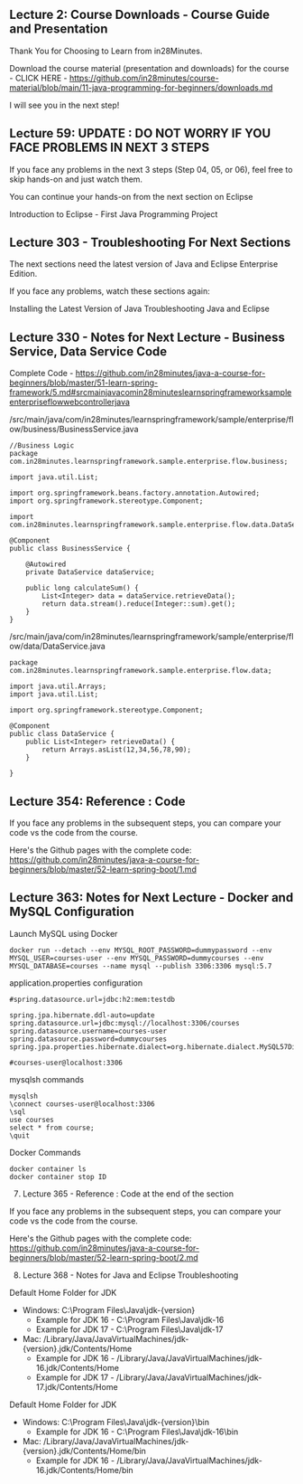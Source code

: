## Lecture 2: Course Downloads - Course Guide and Presentation

Thank You for Choosing to Learn from in28Minutes.

Download the course material (presentation and downloads) for the course - CLICK HERE - https://github.com/in28minutes/course-material/blob/main/11-java-programming-for-beginners/downloads.md

I will see you in the next step!

## Lecture 59: UPDATE : DO NOT WORRY IF YOU FACE PROBLEMS IN NEXT 3 STEPS

If you face any problems in the next 3 steps (Step 04, 05, or 06), feel free to skip hands-on and just watch them.

You can continue your hands-on from the next section on Eclipse

Introduction to Eclipse - First Java Programming Project

## Lecture 303 - Troubleshooting For Next Sections

The next sections need the latest version of Java and Eclipse Enterprise Edition.

If you face any problems, watch these sections again:

Installing the Latest Version of Java
Troubleshooting Java and Eclipse

## Lecture 330 - Notes for Next Lecture - Business Service, Data Service Code

Complete Code - https://github.com/in28minutes/java-a-course-for-beginners/blob/master/51-learn-spring-framework/5.md#srcmainjavacomin28minuteslearnspringframeworksampleenterpriseflowwebcontrollerjava

/src/main/java/com/in28minutes/learnspringframework/sample/enterprise/flow/business/BusinessService.java
```
//Business Logic
package com.in28minutes.learnspringframework.sample.enterprise.flow.business;

import java.util.List;

import org.springframework.beans.factory.annotation.Autowired;
import org.springframework.stereotype.Component;

import com.in28minutes.learnspringframework.sample.enterprise.flow.data.DataService;

@Component
public class BusinessService {
	
	@Autowired
	private DataService dataService;
	
	public long calculateSum() {
		List<Integer> data = dataService.retrieveData();
		return data.stream().reduce(Integer::sum).get();
	}
}
```

/src/main/java/com/in28minutes/learnspringframework/sample/enterprise/flow/data/DataService.java
```
package com.in28minutes.learnspringframework.sample.enterprise.flow.data;

import java.util.Arrays;
import java.util.List;

import org.springframework.stereotype.Component;

@Component
public class DataService {
	public List<Integer> retrieveData() {
		return Arrays.asList(12,34,56,78,90);
	}
	
}
```

## Lecture 354: Reference : Code

If you face any problems in the subsequent steps, you can compare your code vs the code from the course.

Here's the Github pages with the complete code: https://github.com/in28minutes/java-a-course-for-beginners/blob/master/52-learn-spring-boot/1.md

## Lecture 363: Notes for Next Lecture - Docker and MySQL Configuration

Launch MySQL using Docker
```
docker run --detach --env MYSQL_ROOT_PASSWORD=dummypassword --env MYSQL_USER=courses-user --env MYSQL_PASSWORD=dummycourses --env MYSQL_DATABASE=courses --name mysql --publish 3306:3306 mysql:5.7
```

application.properties configuration
```
#spring.datasource.url=jdbc:h2:mem:testdb

spring.jpa.hibernate.ddl-auto=update
spring.datasource.url=jdbc:mysql://localhost:3306/courses
spring.datasource.username=courses-user
spring.datasource.password=dummycourses
spring.jpa.properties.hibernate.dialect=org.hibernate.dialect.MySQL57Dialect

#courses-user@localhost:3306
```


mysqlsh commands
```
mysqlsh
\connect courses-user@localhost:3306
\sql
use courses
select * from course;
\quit
```

Docker Commands
```
docker container ls
docker container stop ID
```

7) Lecture 365 - Reference : Code at the end of the section

If you face any problems in the subsequent steps, you can compare your code vs the code from the course.

Here's the Github pages with the complete code: https://github.com/in28minutes/java-a-course-for-beginners/blob/master/52-learn-spring-boot/2.md

8) Lecture 368 - Notes for Java and Eclipse Troubleshooting

Default Home Folder for JDK
- Windows: C:\Program Files\Java\jdk-{version}
	- Example for JDK 16 - C:\Program Files\Java\jdk-16
	- Example for JDK 17 - C:\Program Files\Java\jdk-17
- Mac: /Library/Java/JavaVirtualMachines/jdk-{version}.jdk/Contents/Home
	- Example for JDK 16 - /Library/Java/JavaVirtualMachines/jdk-16.jdk/Contents/Home
	- Example for JDK 17 - /Library/Java/JavaVirtualMachines/jdk-17.jdk/Contents/Home

Default Home Folder for JDK
- Windows: C:\Program Files\Java\jdk-{version}\bin
	- Example for JDK 16 - C:\Program Files\Java\jdk-16\bin
- Mac: /Library/Java/JavaVirtualMachines/jdk-{version}.jdk/Contents/Home/bin
	- Example for JDK 16 - /Library/Java/JavaVirtualMachines/jdk-16.jdk/Contents/Home/bin